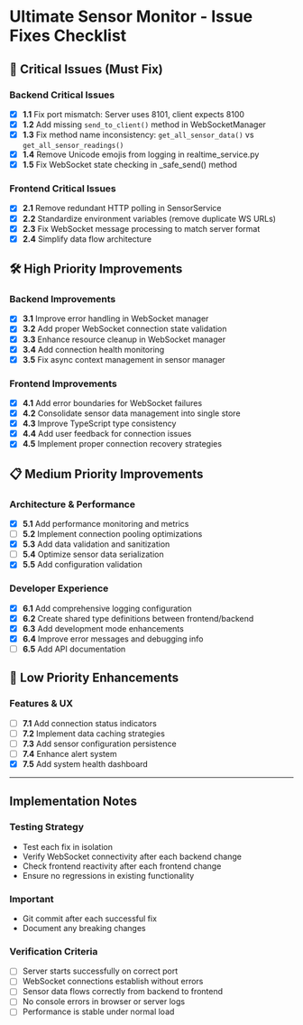 # Ultimate Sensor Monitor - Issue Fixes Checklist

## 🚨 Critical Issues (Must Fix)

### Backend Critical Issues
- [x] **1.1** Fix port mismatch: Server uses 8101, client expects 8100
- [x] **1.2** Add missing `send_to_client()` method in WebSocketManager
- [x] **1.3** Fix method name inconsistency: `get_all_sensor_data()` vs `get_all_sensor_readings()`
- [x] **1.4** Remove Unicode emojis from logging in realtime_service.py
- [x] **1.5** Fix WebSocket state checking in _safe_send() method

### Frontend Critical Issues
- [x] **2.1** Remove redundant HTTP polling in SensorService
- [x] **2.2** Standardize environment variables (remove duplicate WS URLs)
- [x] **2.3** Fix WebSocket message processing to match server format
- [x] **2.4** Simplify data flow architecture

## 🛠️ High Priority Improvements

### Backend Improvements
- [x] **3.1** Improve error handling in WebSocket manager
- [x] **3.2** Add proper WebSocket connection state validation
- [x] **3.3** Enhance resource cleanup in WebSocket manager
- [x] **3.4** Add connection health monitoring
- [x] **3.5** Fix async context management in sensor manager

### Frontend Improvements
- [x] **4.1** Add error boundaries for WebSocket failures
- [x] **4.2** Consolidate sensor data management into single store
- [x] **4.3** Improve TypeScript type consistency
- [x] **4.4** Add user feedback for connection issues
- [x] **4.5** Implement proper connection recovery strategies

## 📋 Medium Priority Improvements

### Architecture & Performance
- [x] **5.1** Add performance monitoring and metrics
- [ ] **5.2** Implement connection pooling optimizations
- [x] **5.3** Add data validation and sanitization
- [ ] **5.4** Optimize sensor data serialization
- [x] **5.5** Add configuration validation

### Developer Experience
- [x] **6.1** Add comprehensive logging configuration
- [x] **6.2** Create shared type definitions between frontend/backend
- [x] **6.3** Add development mode enhancements
- [x] **6.4** Improve error messages and debugging info
- [ ] **6.5** Add API documentation

## 🎯 Low Priority Enhancements

### Features & UX
- [ ] **7.1** Add connection status indicators
- [ ] **7.2** Implement data caching strategies
- [ ] **7.3** Add sensor configuration persistence
- [ ] **7.4** Enhance alert system
- [x] **7.5** Add system health dashboard

---

## Implementation Notes

### Testing Strategy
- Test each fix in isolation
- Verify WebSocket connectivity after each backend change
- Check frontend reactivity after each frontend change
- Ensure no regressions in existing functionality

### Important
- Git commit after each successful fix
- Document any breaking changes

### Verification Criteria
- [ ] Server starts successfully on correct port
- [ ] WebSocket connections establish without errors
- [ ] Sensor data flows correctly from backend to frontend
- [ ] No console errors in browser or server logs
- [ ] Performance is stable under normal load
